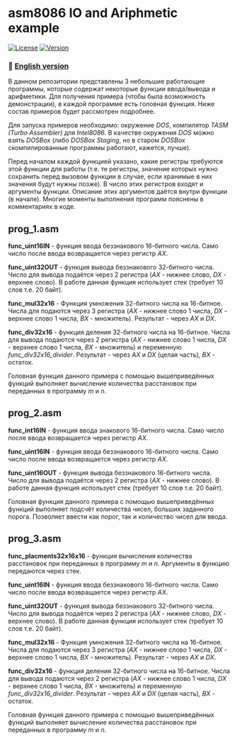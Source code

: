 # asm8086 IO and Ariphmetic example
[![License](https://img.shields.io/badge/LICENSE-The%20Unlicense-green?style=flat-square)](/LICENSE)  [![Version](https://img.shields.io/badge/VERSION-STABLE-green?style=flat-square)](https://github.com/averov90/asm8086-io-ariphmetic/releases)
### :small_orange_diamond: [English version](/README-eng.md)

В данном репозитории представлены 3 небольшие работающие программы, которые содержат некоторые функции ввода/вывода и арифметики. Для получения примера (чтобы была возможность демонстрации), в каждой программе есть головная функция. Ниже состав примеров будет рассмотрен подробнее.

Для запуска примеров необходимо: окружение *DOS*, компилятор *TASM (Turbo Assembler)* для *Intel8086*. В качестве окружения *DOS* можно взять *DOSBox* (либо *DOSBox Staging*, но в старом *DOSBox* скомпилированные программы работают, кажется, лучше).

Перед началом каждой функцией указано, какие регистры требуются этой функции для работы (т.е. те регистры, значение которых нужно сохранить перед вызовом функции в случае, если хранимые в них значения будут нужны позже). В число этих регистров входят и аргументы функции. Описание этих аргументов даётся внутри функции (в начале). Многие моменты выполнения программ пояснены в комментариях в коде.

## prog_1.asm
**func_uint16IN** - функция ввода беззнакового 16-битного числа. Само число после ввода возвращается через регистр *AX*.

**func_uint32OUT** - функция вывода беззнакового 32-битного числа. Число для вывода подаётся через 2 регистра (*AX* - нижнее слово, *DX* - верхнее слово). В работе данная функция использует стек (требует 10 слов т.е. 20 байт).

**func_mul32x16** - Функция умножения 32-битного числа на 16-битное. Числа для подаются через 3 регистра (*AX* - нижнее слово 1 числа, *DX* - верхнее слово 1 числа, *BX* - множитель). Результат - через *AX* и *DX*.

**func_div32x16** - функция деления 32-битного числа на 16-битное. Числа для вывода подаются через 2 регистра (*AX* - нижнее слово 1 числа, *DX* - верхнее слово 1 числа, *BX* - множитель) и переменную *func_div32x16_divider*. Результат - через *AX* и *DX* (целая часть), *BX* - остаток.

Головная функция данного примера с помощью вышеприведённых функций выполняет вычисление количества расстановок при переданных в программу *m* и *n*.

## prog_2.asm
**func_int16IN** - функция ввода знакового 16-битного числа. Само число после ввода возвращается через регистр *AX*.

**func_uint16IN** - функция ввода беззнакового 16-битного числа. Само число после ввода возвращается через регистр *AX*.

**func_uint16OUT** - функция вывода беззнакового 16-битного числа. Число для вывода подаётся через 2 регистра (*AX* - нижнее слово). В работе данная функция использует стек (требует 10 слов т.е. 20 байт).

Головная функция данного примера с помощью вышеприведённых функций выполняет подсчёт количества чисел, больших заданного порога. Позволяет ввести как порог, так и количество чисел для ввода.

## prog_3.asm
**func_placments32x16x16** - функция вычисления количества расстановок при переданных в программу *m* и *n*. Аргументы в функцию передаются через стек.

**func_uint16IN** - функция ввода беззнакового 16-битного числа. Само число после ввода возвращается через регистр *AX*.

**func_uint32OUT** - функция вывода беззнакового 32-битного числа. Число для вывода подаётся через 2 регистра (*AX* - нижнее слово, *DX* - верхнее слово). В работе данная функция использует стек (требует 10 слов т.е. 20 байт).

**func_mul32x16** - Функция умножения 32-битного числа на 16-битное. Числа для подаются через 3 регистра (*AX* - нижнее слово 1 числа, *DX* - верхнее слово 1 числа, *BX* - множитель). Результат - через *AX* и *DX*.

**func_div32x16** - функция деления 32-битного числа на 16-битное. Числа для вывода подаются через 2 регистра (*AX* - нижнее слово 1 числа, *DX* - верхнее слово 1 числа, *BX* - множитель) и переменную *func_div32x16_divider*. Результат - через *AX* и *DX* (целая часть), *BX* - остаток.

Головная функция данного примера с помощью вышеприведённых функций выполняет вычисление количества расстановок при переданных в программу *m* и *n*.